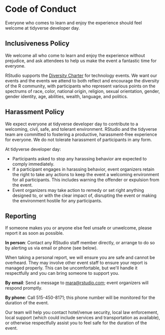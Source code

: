 # Code of Conduct

Everyone who comes to learn and enjoy the experience should feel welcome at
tidyverse developer day.

## Inclusiveness Policy

We welcome all who come to learn and enjoy the experience without prejudice, and
ask attendees to help us make the event a fantastic time for everyone.

RStudio supports the [Diversity Charter](https://diversitycharter.org/) for
technology events. We want our events and the events we attend to both reflect
and encourage the diversity of the R community, with participants who represent
various points on the spectrums of race, color, national origin, religion,
sexual orientation, gender, gender identity, age, abilities, wealth, language,
and politics.

## Harassment Policy

We expect everyone at tidyverse developer day to contribute to a welcoming,
civil, safe, and tolerant environment. RStudio and the tidyverse team are
committed to fostering a productive, harassment-free experience for everyone. We
do not tolerate harassment of participants in any form.

At tidyverse developer day:

 * Participants asked to stop any harassing behavior are expected to comply immediately.  
 * If a participant engages in harassing behavior, event organizers retain the right to take any actions to keep the event a welcoming environment for all participants. This includes warning the offender or expulsion from the event.  
 * Event organizers may take action to remedy or set right anything designed to, or with the clear impact of, disrupting the event or making the environment hostile for any participants.  

## Reporting

If someone makes you or anyone else feel unsafe or unwelcome, please report it
as soon as possible.

**In person**: Contact any RStudio staff member directly, or arrange to do so by
alerting us via email or phone (see below).

When taking a personal report, we will ensure you are safe and cannot be
overheard. They may involve other event staff to ensure your report is managed
properly. This can be uncomfortable, but we'll handle it respectfully and you
can bring someone to support you.

**By email**: Send a message to <mara@rstudio.com>; event organizers will
respond promptly.

**By phone**: Call 515-450-8171; this phone number will be monitored for the
duration of the event.

Our team will help you contact hotel/venue security, local law enforcement,
local support (which could include services and transportation as available), or
otherwise respectfully assist you to feel safe for the duration of the event.
